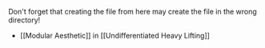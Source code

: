 Don't forget that creating the file from here may create the file in the wrong directory!

- [[Modular Aesthetic]] in [[Undifferentiated Heavy Lifting]]
